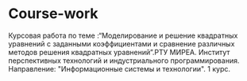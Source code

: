 # Course-work
Курсовая работа по теме :“Моделирование и решение квадратных уравнений с заданными коэффициентами и  сравнение различных методов решения квадратных уравнений”.РТУ МИРЕА. Институт перспективных технологий и индустриального программирования. Направление: "Информационные системы и технологии". 1 курс.
